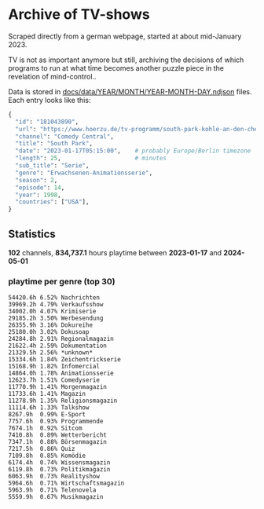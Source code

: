 # Archive of TV-shows

Scraped directly from a german webpage, started at about mid-January 2023.

TV is not as important anymore but still, archiving the decisions of which programs to run at what time
becomes another puzzle piece in the revelation of mind-control.. 

Data is stored in [docs/data/YEAR/MONTH/YEAR-MONTH-DAY.ndjson](docs/data/) files. 
Each entry looks like this:

```python
{
  "id": "181043890", 
  "url": "https://www.hoerzu.de/tv-programm/south-park-kohle-an-den-chefkoch/bid_181043890/", 
  "channel": "Comedy Central", 
  "title": "South Park", 
  "date": "2023-01-17T05:15:00",    # probably Europe/Berlin timezone 
  "length": 25,                     # minutes 
  "sub_title": "Serie", 
  "genre": "Erwachsenen-Animationsserie", 
  "season": 2, 
  "episode": 14, 
  "year": 1998, 
  "countries": ["USA"],
}
```

## Statistics

**102** channels, **834,737.1** hours playtime between **2023-01-17** and **2024-05-01**


### playtime per genre (top 30)

    54420.6h 6.52% Nachrichten
    39969.2h 4.79% Verkaufsshow
    34002.0h 4.07% Krimiserie
    29185.2h 3.50% Werbesendung
    26355.9h 3.16% Dokureihe
    25180.0h 3.02% Dokusoap
    24284.8h 2.91% Regionalmagazin
    21622.4h 2.59% Dokumentation
    21329.5h 2.56% *unknown*
    15334.6h 1.84% Zeichentrickserie
    15168.9h 1.82% Infomercial
    14864.0h 1.78% Animationsserie
    12623.7h 1.51% Comedyserie
    11770.9h 1.41% Morgenmagazin
    11733.6h 1.41% Magazin
    11278.9h 1.35% Religionsmagazin
    11114.6h 1.33% Talkshow
    8267.9h  0.99% E-Sport
    7757.6h  0.93% Programmende
    7674.1h  0.92% Sitcom
    7410.8h  0.89% Wetterbericht
    7347.1h  0.88% Börsenmagazin
    7217.5h  0.86% Quiz
    7109.8h  0.85% Komödie
    6174.4h  0.74% Wissensmagazin
    6119.8h  0.73% Politikmagazin
    6063.9h  0.73% Realityshow
    5964.6h  0.71% Wirtschaftsmagazin
    5963.9h  0.71% Telenovela
    5559.9h  0.67% Musikmagazin
